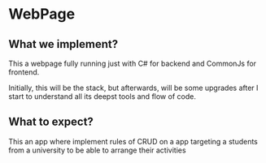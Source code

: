 # WebPage

## What we implement?

This a webpage fully running just with C# for backend and CommonJs for frontend.

Initially, this will be the stack, but afterwards, will be some upgrades after I start to understand all its deepst tools and flow of code.

## What to expect?

This an app where implement rules of CRUD on a app targeting a students from a university to be able to arrange their activities
